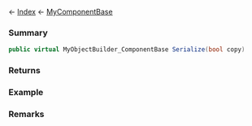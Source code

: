 ← [Index](Api-Index) ← [MyComponentBase](VRage.Game.Components.MyComponentBase)

### Summary

```csharp
public virtual MyObjectBuilder_ComponentBase Serialize(bool copy)
```

### Returns

### Example

### Remarks

